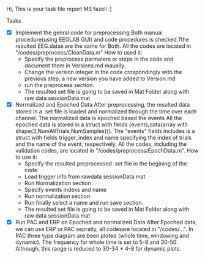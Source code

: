 Hi, This is your task file report MS fazeli :)

Tasks

- [x] Implement the genral code for preprocessing 
Both manual procedure(using EEGLAB GUI) and code procedures is checked.Tthe resulted EEG.datas are the same for Both.
All the codes are located in "/codes/preprocess/CleanData.m"
How to used it:
    - Specify the preprocess parmaters or steps in the code and document them in Versions.md maually.
    - Change the version integer in the code crospondingly with the previous step, a new version you have added to Version.md
    - run the preprocess section.
    - The resulted set file is going to be saved in Mat Folder along with raw data sessionData.mat
- [x] Normalized and Epoched Data
After preprocessing, the resulted data stored in a .set file is loaded and normalized through the time over each channel. The normalized data is epoched based the events
All the epoched data is stored in a struct with fields {events,data(array with shape(3,NumAllTrials,NumSamples))}. The "events" fields includes is a struct with fields trigger_index and name specifying the index of trials and the name of the event, respectively.
All the codes, including the validation codes, are located in "/codes/preprocess/EpochData.m".
How to use it:
    - Specify the resulted preprocessed .set file in the begining of the code
    - Load trigger info from rawdata sessionData.mat
    - Run Normalization section 
    - Specify events indexs and name
    - Run normalization section 
    - Run finally select a name and run save section.
    - The resulted set file is going to be saved in Mat Folder along with raw data sessionData.mat
- [x] Run PAC and ERP on Epoched and normalized Data 
After Epoched data, we can use ERP or PAC sepratly, all codesare located in "/codes/...".
In PAC three type diagram are been ploted (whole time, windowing and dynamic). The frequency for whole time is set to 5-8 and 30-50. Although, this range is reduced to 30-34 * 4-8 for dynamic plots.
